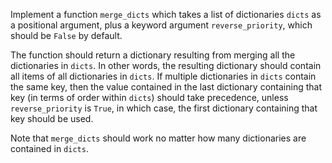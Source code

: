 Implement a function `merge_dicts` which takes a list of dictionaries `dicts` as a positional argument, plus a keyword argument `reverse_priority`, which should be `False` by default.

The function should return a dictionary resulting from merging all the dictionaries in `dicts`. In other words, the resulting dictionary should contain all items of all dictionaries in `dicts`. If multiple dictionaries in `dicts` contain the same key, then the value contained in the last dictionary containing that key (in terms of order within `dicts`) should take precedence, unless `reverse_priority` is `True`, in which case, the first dictionary containing that key should be used.

 Note that `merge_dicts` should work no matter how many dictionaries are contained in `dicts`.
